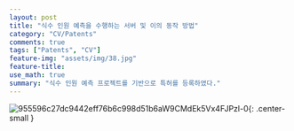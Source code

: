```yaml
---
layout: post
title: "식수 인원 예측을 수행하는 서버 및 이의 동작 방법"
category: "CV/Patents"
comments: true
tags: ["Patents", "CV"]
feature-img: "assets/img/38.jpg"
feature-title:
use_math: true
summary: "식수 인원 예측 프로젝트를 기반으로 특허를 등록하였다."
---
```


![955596c27dc9442eff76b6c998d51b6aW9CMdEk5Vx4FJPzl-0](https://user-images.githubusercontent.com/37871541/100846833-5805b180-34c2-11eb-9f82-19c02237a019.jpg){: .center-small }
<!-- ![955596c27dc9442eff76b6c998d51b6aW9CMdEk5Vx4FJPzl-1](https://user-images.githubusercontent.com/37871541/100846848-5b00a200-34c2-11eb-988f-d8086f12faf6.jpg){: .center-small } -->
